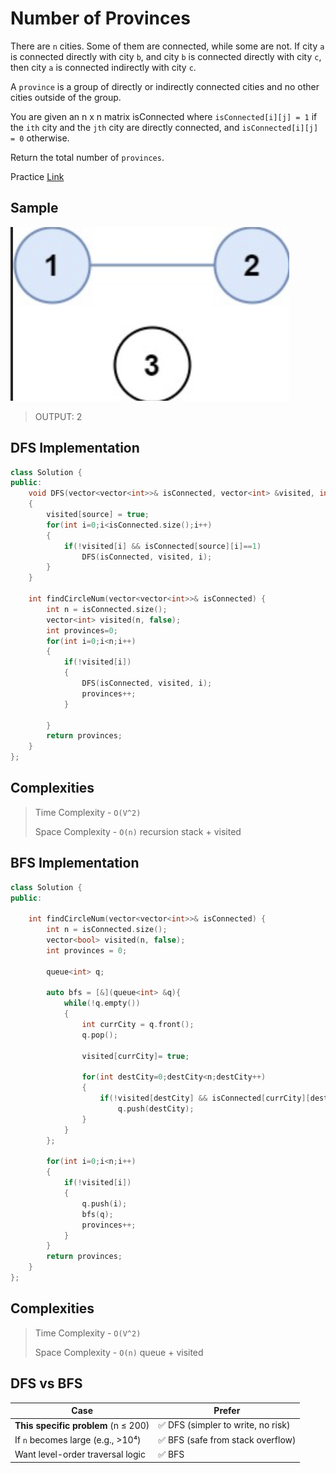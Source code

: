 # Number of Provinces


There are `n` cities. Some of them are connected, while some are not. If city `a` is connected directly with city `b`, and city `b` is connected directly with city `c`, then city `a` is connected indirectly with city `c`.

A `province` is a group of directly or indirectly connected cities and no other cities outside of the group.

You are given an n x n matrix isConnected where `isConnected[i][j] = 1` if the `ith` city and the `jth` city are directly connected, and `isConnected[i][j] = 0` otherwise.

Return the total number of `provinces`.

Practice [Link](https://leetcode.com/problems/number-of-provinces/description/)

## Sample
![Alt text](../images/graph-d.png)
> OUTPUT: 2



## DFS Implementation
```cpp
class Solution {
public:
    void DFS(vector<vector<int>>& isConnected, vector<int> &visited, int source)
    {
        visited[source] = true;
        for(int i=0;i<isConnected.size();i++)
        {
            if(!visited[i] && isConnected[source][i]==1)
                DFS(isConnected, visited, i);
        }
    }

    int findCircleNum(vector<vector<int>>& isConnected) {
        int n = isConnected.size();
        vector<int> visited(n, false);
        int provinces=0;
        for(int i=0;i<n;i++)
        {
            if(!visited[i])
            {
                DFS(isConnected, visited, i);
                provinces++;
            }
                
        }
        return provinces;
    }
};

```

## Complexities
> Time Complexity - ```O(V^2)```
> 
> Space Complexity - `O(n)` recursion stack + visited


## BFS Implementation

```cpp
class Solution {
public:

    int findCircleNum(vector<vector<int>>& isConnected) {
        int n = isConnected.size();
        vector<bool> visited(n, false);
        int provinces = 0;

        queue<int> q;

        auto bfs = [&](queue<int> &q){
            while(!q.empty())
            {
                int currCity = q.front();
                q.pop();

                visited[currCity]= true;

                for(int destCity=0;destCity<n;destCity++)
                {
                    if(!visited[destCity] && isConnected[currCity][destCity]==1)
                        q.push(destCity);
                }
            }
        };

        for(int i=0;i<n;i++)
        {
            if(!visited[i])
            {
                q.push(i);
                bfs(q);
                provinces++;
            }
        }
        return provinces;
    }
};
```
## Complexities
> Time Complexity - ```O(V^2)```
> 
> Space Complexity - `O(n)` queue + visited

## DFS vs BFS

| Case                                | Prefer                            |
| ----------------------------------- | --------------------------------- |
| **This specific problem** (n ≤ 200) | ✅ DFS (simpler to write, no risk) |
| If `n` becomes large (e.g., >10⁴)   | ✅ BFS (safe from stack overflow)  |
| Want level-order traversal logic    | ✅ BFS                             |
